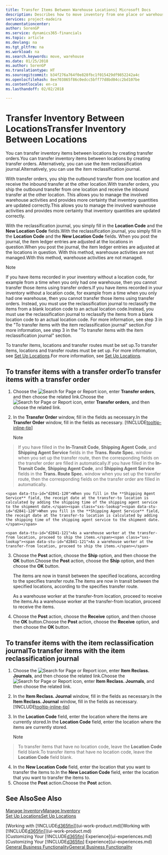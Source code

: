 ```yaml
---
title: Transfer Items Between Warehouse Locations| Microsoft Docs
description: Describes how to move inventory from one place or warehouse to another, either with the reclassification journal or with transfer orders.
services: project-madeira
documentationcenter: 
author: SorenGP
ms.service: dynamics365-financials
ms.topic: article
ms.devlang: na
ms.tgt_pltfrm: na
ms.workload: na
ms.search.keywords: move, warehouse
ms.date: 01/25/2018
ms.author: SorenGP
ms.translationtype: HT
ms.sourcegitcommit: b34f276a764f0e828fbc1f015429df9852242a4c
ms.openlocfilehash: 8ee703865f86c0edcc5bff77d8bd04cc2bd107be
ms.contentlocale: en-ca
ms.lasthandoff: 02/02/2018

---
```

# <a name="transfer-inventory-between-locations"></a><span data-ttu-id="d2841-103">Transfer Inventory Between Locations</span><span class="sxs-lookup"><span data-stu-id="d2841-103">Transfer Inventory Between Locations</span></span>
<span data-ttu-id="d2841-104">You can transfer inventory items between locations by creating transfer orders.</span><span class="sxs-lookup"><span data-stu-id="d2841-104">You can transfer inventory items between locations by creating transfer orders.</span></span> <span data-ttu-id="d2841-105">Alternatively, you can use the item reclassification journal.</span><span class="sxs-lookup"><span data-stu-id="d2841-105">Alternatively, you can use the item reclassification journal.</span></span>

<span data-ttu-id="d2841-106">With transfer orders, you ship the outbound transfer from one location and receive the inbound transfer at the other location.</span><span class="sxs-lookup"><span data-stu-id="d2841-106">With transfer orders, you ship the outbound transfer from one location and receive the inbound transfer at the other location.</span></span> <span data-ttu-id="d2841-107">This allows you to manage the involved warehouse activities and provides more certainty that inventory quantities are updated correctly.</span><span class="sxs-lookup"><span data-stu-id="d2841-107">This allows you to manage the involved warehouse activities and provides more certainty that inventory quantities are updated correctly.</span></span>

<span data-ttu-id="d2841-108">With the reclassification journal, you simply fill in the **Location Code** and the **New Location Code** fields.</span><span class="sxs-lookup"><span data-stu-id="d2841-108">With the reclassification journal, you simply fill in the **Location Code** and the **New Location Code** fields.</span></span> <span data-ttu-id="d2841-109">When you post the journal, the item ledger entries are adjusted at the locations in question.</span><span class="sxs-lookup"><span data-stu-id="d2841-109">When you post the journal, the item ledger entries are adjusted at the locations in question.</span></span> <span data-ttu-id="d2841-110">With this method, warehouse activities are not managed.</span><span class="sxs-lookup"><span data-stu-id="d2841-110">With this method, warehouse activities are not managed.</span></span>

> [!NOTE]  
>   <span data-ttu-id="d2841-111">If you have items recorded in your inventory without a location code, for example from a time when you only had one warehouse, then you cannot transfer those items using transfer orders.</span><span class="sxs-lookup"><span data-stu-id="d2841-111">If you have items recorded in your inventory without a location code, for example from a time when you only had one warehouse, then you cannot transfer those items using transfer orders.</span></span> <span data-ttu-id="d2841-112">Instead, you must use the reclassification journal to reclassify the items from a blank location code to an actual location code.</span><span class="sxs-lookup"><span data-stu-id="d2841-112">Instead, you must use the reclassification journal to reclassify the items from a blank location code to an actual location code.</span></span>  <span data-ttu-id="d2841-113">For more information, see step 3 in the "To transfer items with the item reclassification journal" section.</span><span class="sxs-lookup"><span data-stu-id="d2841-113">For more information, see step 3 in the "To transfer items with the item reclassification journal" section.</span></span>

<span data-ttu-id="d2841-114">To transfer items, locations and transfer routes must be set up.</span><span class="sxs-lookup"><span data-stu-id="d2841-114">To transfer items, locations and transfer routes must be set up.</span></span> <span data-ttu-id="d2841-115">For more information, see [Set Up Locations](inventory-how-setup-locations.md).</span><span class="sxs-lookup"><span data-stu-id="d2841-115">For more information, see [Set Up Locations](inventory-how-setup-locations.md).</span></span>

## <a name="to-transfer-items-with-a-transfer-order"></a><span data-ttu-id="d2841-116">To transfer items with a transfer order</span><span class="sxs-lookup"><span data-stu-id="d2841-116">To transfer items with a transfer order</span></span>
1. <span data-ttu-id="d2841-117">Choose the ![Search for Page or Report](media/ui-search/search_small.png "Search for Page or Report icon") icon, enter **Transfer orders**, and then choose the related link.</span><span class="sxs-lookup"><span data-stu-id="d2841-117">Choose the ![Search for Page or Report](media/ui-search/search_small.png "Search for Page or Report icon") icon, enter **Transfer orders**, and then choose the related link.</span></span>
2. <span data-ttu-id="d2841-118">In the **Transfer Order** window, fill in the fields as necessary.</span><span class="sxs-lookup"><span data-stu-id="d2841-118">In the **Transfer Order** window, fill in the fields as necessary.</span></span> [!INCLUDE[tooltip-inline-tip](includes/tooltip-inline-tip_md.md)]

    > [!NOTE]  
>   <span data-ttu-id="d2841-119">If you have filled in the **In-Transit Code**, **Shipping Agent Code**, and **Shipping Agent Service** fields in the **Trans. Route Spec.** window when you set up the transfer route, then the corresponding fields on the transfer order are filled in automatically.</span><span class="sxs-lookup"><span data-stu-id="d2841-119">If you have filled in the **In-Transit Code**, **Shipping Agent Code**, and **Shipping Agent Service** fields in the **Trans. Route Spec.** window when you set up the transfer route, then the corresponding fields on the transfer order are filled in automatically.</span></span>

    <span data-ttu-id="d2841-120">When you fill in the **Shipping Agent Service** field, the receipt date at the transfer-to location is calculated by adding the shipping time of the shipping agent service to the shipment date.</span><span class="sxs-lookup"><span data-stu-id="d2841-120">When you fill in the **Shipping Agent Service** field, the receipt date at the transfer-to location is calculated by adding the shipping time of the shipping agent service to the shipment date.</span></span>

    <span data-ttu-id="d2841-121">As a warehouse worker at the transfer-from location, proceed to ship the items.</span><span class="sxs-lookup"><span data-stu-id="d2841-121">As a warehouse worker at the transfer-from location, proceed to ship the items.</span></span>
3. <span data-ttu-id="d2841-122">Choose the **Post** action, choose the **Ship** option, and then choose the **OK** button.</span><span class="sxs-lookup"><span data-stu-id="d2841-122">Choose the **Post** action, choose the **Ship** option, and then choose the **OK** button.</span></span>

    <span data-ttu-id="d2841-123">The items are now in transit between the specified locations, according to the specifies transfer route.</span><span class="sxs-lookup"><span data-stu-id="d2841-123">The items are now in transit between the specified locations, according to the specifies transfer route.</span></span>

    <span data-ttu-id="d2841-124">As a warehouse worker at the transfer-from location, proceed to receive the items.</span><span class="sxs-lookup"><span data-stu-id="d2841-124">As a warehouse worker at the transfer-from location, proceed to receive the items.</span></span>
4. <span data-ttu-id="d2841-125">Choose the **Post** action, choose the **Receive** option, and then choose the **OK** button.</span><span class="sxs-lookup"><span data-stu-id="d2841-125">Choose the **Post** action, choose the **Receive** option, and then choose the **OK** button.</span></span>

## <a name="to-transfer-items-with-the-item-reclassification-journal"></a><span data-ttu-id="d2841-126">To transfer items with the item reclassification journal</span><span class="sxs-lookup"><span data-stu-id="d2841-126">To transfer items with the item reclassification journal</span></span>
1. <span data-ttu-id="d2841-127">Choose the ![Search for Page or Report](media/ui-search/search_small.png "Search for Page or Report icon") icon, enter **Item Reclass. Journals**, and then choose the related link.</span><span class="sxs-lookup"><span data-stu-id="d2841-127">Choose the ![Search for Page or Report](media/ui-search/search_small.png "Search for Page or Report icon") icon, enter **Item Reclass. Journals**, and then choose the related link.</span></span>
2. <span data-ttu-id="d2841-128">In the **Item Reclass. Journal** window, fill in the fields as necessary.</span><span class="sxs-lookup"><span data-stu-id="d2841-128">In the **Item Reclass. Journal** window, fill in the fields as necessary.</span></span> [!INCLUDE[tooltip-inline-tip](includes/tooltip-inline-tip_md.md)]
3. <span data-ttu-id="d2841-129">In the **Location Code** field, enter the location where the items are currently stored.</span><span class="sxs-lookup"><span data-stu-id="d2841-129">In the **Location Code** field, enter the location where the items are currently stored.</span></span>

    > [!NOTE]  
>   <span data-ttu-id="d2841-130">To transfer items that have no location code, leave the **Location Code** field blank.</span><span class="sxs-lookup"><span data-stu-id="d2841-130">To transfer items that have no location code, leave the **Location Code** field blank.</span></span>
4. <span data-ttu-id="d2841-131">In the **New Location Code** field, enter the location that you want to transfer the items to.</span><span class="sxs-lookup"><span data-stu-id="d2841-131">In the **New Location Code** field, enter the location that you want to transfer the items to.</span></span>
5. <span data-ttu-id="d2841-132">Choose the **Post** action.</span><span class="sxs-lookup"><span data-stu-id="d2841-132">Choose the **Post** action.</span></span>

## <a name="see-also"></a><span data-ttu-id="d2841-133">See Also</span><span class="sxs-lookup"><span data-stu-id="d2841-133">See Also</span></span>
[<span data-ttu-id="d2841-134">Manage Inventory</span><span class="sxs-lookup"><span data-stu-id="d2841-134">Manage Inventory</span></span>](inventory-manage-inventory.md)  
[<span data-ttu-id="d2841-135">Set Up Locations</span><span class="sxs-lookup"><span data-stu-id="d2841-135">Set Up Locations</span></span>](inventory-how-setup-locations.md)  

<span data-ttu-id="d2841-136">[Working with [!INCLUDE[d365fin](includes/d365fin_md.md)]](ui-work-product.md)</span><span class="sxs-lookup"><span data-stu-id="d2841-136">[Working with [!INCLUDE[d365fin](includes/d365fin_md.md)]](ui-work-product.md)</span></span>  
<span data-ttu-id="d2841-137">[Customizing Your [!INCLUDE[d365fin](includes/d365fin_md.md)] Experience](ui-experiences.md)</span><span class="sxs-lookup"><span data-stu-id="d2841-137">[Customizing Your [!INCLUDE[d365fin](includes/d365fin_md.md)] Experience](ui-experiences.md)</span></span>  
[<span data-ttu-id="d2841-138">General Business Functionality</span><span class="sxs-lookup"><span data-stu-id="d2841-138">General Business Functionality</span></span>](ui-across-business-areas.md)

